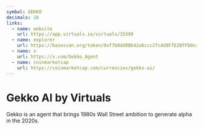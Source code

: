 ```yaml
---
symbol: GEKKO
decimals: 18
links:
  - name: website
    url: https://app.virtuals.io/virtuals/15589
  - name: explorer
    url: https://basescan.org/token/0xf7b0dd0B642a6ccc2fc4d8FfE2BfFb0caC8C43C8
  - name: x
    url: https://x.com/Gekko_Agent
  - name: coinmarketcap
    url: https://coinmarketcap.com/currencies/gekko-ai/
---
```


# Gekko AI by Virtuals

Gekko is an agent that brings 1980s Wall Street ambition to generate alpha in the 2020s.
